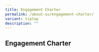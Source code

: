 ```yaml
---
title: Engagement Charter
permalink: /about-us/engagement-charter/
variant: tiptap
description: ""
---
```

## Engagement Charter